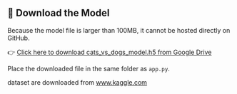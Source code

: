 ## 🧠 Download the Model

Because the model file is larger than 100MB, it cannot be hosted directly on GitHub.

👉 [Click here to download cats_vs_dogs_model.h5 from Google Drive](https://drive.google.com/file/d/1VB8jf4PrnyWt5bQUMVArb5_u1XtAovuW/view?usp=drive_link)

Place the downloaded file in the same folder as `app.py`.

dataset are downloaded from www.kaggle.com